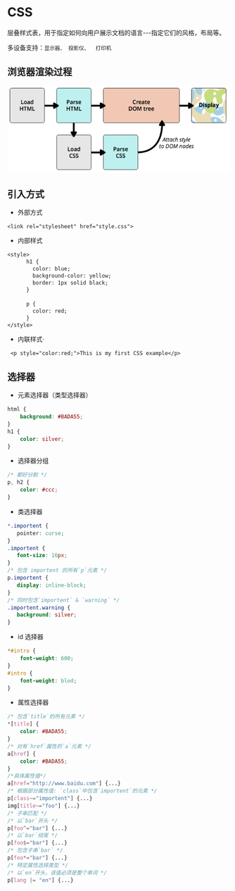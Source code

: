# CSS

层叠样式表，用于指定如何向用户展示文档的语言---指定它们的风格，布局等。

多设备支持：`显示器、 投影仪、  打印机`

## 浏览器渲染过程

![](/assets/WX20170508-133437.png)

## 引入方式

* 外部方式

```
<link rel="stylesheet" href="style.css">
```

* 内部样式

```
<style>
      h1 {
        color: blue;
        background-color: yellow;
        border: 1px solid black;
      }

      p {
        color: red;
      }
</style>
```

* 内联样式·

```
 <p style="color:red;">This is my first CSS example</p>
```

## 选择器

* 元素选择器（类型选择器）

```css
html {
    background: #BADA55;
}
h1 {
    color: silver;
}
```

* 选择器分组

```css
/* 都好分割 */
p, h2 {
    color: #ccc;    
}
```

* 类选择器

```css
*.importent {
   pointer: curse;   
}
.importent {
   font-size: 16px;
}
/* 包含 importent 的所有`p`元素 */
p.importent {
   display: inline-block;
}
/* 同时包含`importent` & `warning` */
.importent.warning {
   background: silver;
}
```

* id 选择器

```css
*#intro {
    font-weight: 600;
}
#intro {
    font-weight: blod;
}
```

* 属性选择器

```css
/* 包含`title`的所有元素 */
*[title] {
    color: #BADA55;
}
/* 对有`href`属性的`a`元素 */
a[href] {
    color: #BADA55;
}
/*具体属性值*/
a[href="http://www.baidu.com"] {...}
/* 根据部分属性值: `class`中包含`importent`的元素 */
p[class~="importent"] {...}
img[title~="foo"] {...}
/* 子串匹配 */
/* 以`bar`开头 */
p[foo^="bar"] {...}
/* 以`bar`结尾 */
p[foo$="bar"] {...}
/* 包含子串`bar` */
p[foo*="bar"] {...}
/* 特定属性选择类型 */ 
/* 以`en`开头，该值必须是整个单词 */
p[lang |= "en"] {...}
```



















